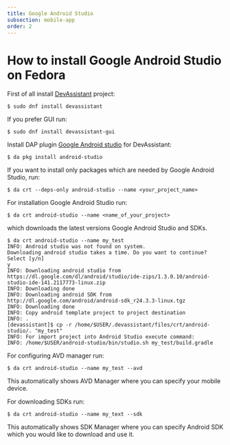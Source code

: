 ```yaml
---
title: Google Android Studio
subsection: mobile-app
order: 2
---
```


# How to install Google Android Studio on Fedora


First of all install [DevAssistant](https://devassistant.org) project:

```
$ sudo dnf install devassistant
```

If you prefer GUI run:

```
$ sudo dnf install devassistant-gui
```

Install DAP plugin [Google Android studio](https://github.com/phracek/dap-google-android-studio) for DevAssistant:

```
$ da pkg install android-studio
```

If you want to install only packages which are needed by Google Android Studio, run:

```
$ da crt --deps-only android-studio --name <your_project_name>
```

For installation Google Android Studio run:

```
$ da crt android-studio --name <name_of_your_project>
```

which downloads the latest versions Google Android Studio and SDKs.

```
$ da crt android-studio --name my_test
INFO: Android studio was not found on system.
Downloading android studio takes a time. Do you want to continue?
Select [y/n]
y
INFO: Downloading android studio from https://dl.google.com/dl/android/studio/ide-zips/1.3.0.10/android-studio-ide-141.2117773-linux.zip
INFO: Downloading done
INFO: Downloading android SDK from http://dl.google.com/android/android-sdk_r24.3.3-linux.tgz
INFO: Downloading done
INFO: Copy android template project to project destination
INFO: .
[devassistant]$ cp -r /home/$USER/.devassistant/files/crt/android-studio/. "my_test"
INFO: For import project into Android Studio execute command:
INFO: /home/$USER/android-studio/bin/studio.sh my_test/build.gradle

```

For configuring AVD manager run:
```
$ da crt android-studio --name my_test --avd
```

This automatically shows AVD Manager where you can specify your mobile device.

For downloading SDKs run:

```
$ da crt android-studio --name my_text --sdk
```
This automatically shows SDK Manager where you can specify Android SDK which you would like to download and use it.

```

 
